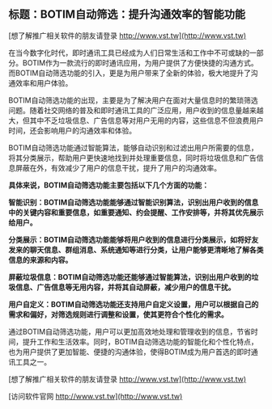 ## **标题：BOTIM自动筛选：提升沟通效率的智能功能**

[想了解推广相关软件的朋友请登录 http://www.vst.tw](http://www.vst.tw)

在当今数字化时代，即时通讯工具已经成为人们日常生活和工作中不可或缺的一部分。BOTIM作为一款流行的即时通讯应用，为用户提供了方便快捷的沟通方式。而BOTIM自动筛选功能的引入，更是为用户带来了全新的体验，极大地提升了沟通效率和用户体验。

BOTIM自动筛选功能的出现，主要是为了解决用户在面对大量信息时的繁琐筛选问题。随着社交网络的普及和即时通讯工具的广泛应用，用户收到的信息量越来越大，但其中不乏垃圾信息、广告信息等对用户无用的内容，这些信息不但浪费用户时间，还会影响用户的沟通效率和体验。

BOTIM自动筛选功能通过智能算法，能够自动识别和过滤出用户所需要的信息，将其分类展示，帮助用户更快速地找到并处理重要信息，同时将垃圾信息和广告信息屏蔽在外，有效减少了用户的信息干扰，提升了用户的沟通效率。

**具体来说，BOTIM自动筛选功能主要包括以下几个方面的功能：**

**智能识别：BOTIM自动筛选功能能够通过智能识别算法，识别出用户收到的信息中的关键内容和重要信息，如重要通知、约会提醒、工作安排等，并将其优先展示给用户。**

**分类展示：BOTIM自动筛选功能能够将用户收到的信息进行分类展示，如将好友发来的聊天信息、群组消息、系统通知等进行分类，让用户能够更清晰地了解各类信息的来源和内容。**

**屏蔽垃圾信息：BOTIM自动筛选功能还能够通过智能算法，识别出用户收到的垃圾信息、广告信息等无用内容，并将其自动屏蔽，减少用户的信息干扰。**

**用户自定义：BOTIM自动筛选功能还支持用户自定义设置，用户可以根据自己的需求和偏好，对筛选规则进行调整和设置，使其更符合个性化的需求。**

通过BOTIM自动筛选功能，用户可以更加高效地处理和管理收到的信息，节省时间，提升工作和生活效率。同时，BOTIM自动筛选功能的智能化和个性化特点，也为用户提供了更加智能、便捷的沟通体验，使得BOTIM成为用户首选的即时通讯工具之一。

[想了解推广相关软件的朋友请登录 http://www.vst.tw](http://www.vst.tw)


[访问软件官网 http://www.vst.tw](http://www.vst.tw)
